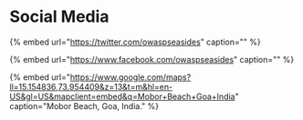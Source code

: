 # Social Media

{% embed url="https://twitter.com/owaspseasides" caption="" %}

{% embed url="https://www.facebook.com/owaspseasides" caption="" %}

{% embed url="https://www.google.com/maps?ll=15.154836,73.954409&z=13&t=m&hl=en-US&gl=US&mapclient=embed&q=Mobor+Beach+Goa+India" caption="Mobor Beach, Goa, India." %}

